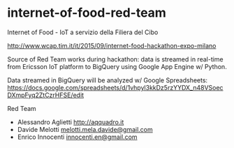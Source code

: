 # internet-of-food-red-team
Internet of Food - IoT a servizio della Filiera del Cibo

http://www.wcap.tim.it/it/2015/09/internet-food-hackathon-expo-milano

Source of Red Team works during hackathon: data is streamed in real-time from Ericsson IoT platform to BigQuery using Google App Engine w/ Python.

Data streamed in BigQuery will be analyzed w/ Google Spreadsheets: https://docs.google.com/spreadsheets/d/1vhpyl3kkDz5rzYYDX_n48VSoecDXmpFyq2ZtCzrHFSE/edit

Red Team

- Alessandro Aglietti http://aqquadro.it
- Davide Melotti <melotti.mela.davide@gmail.com>
- Enrico Innocenti <innocenti.en@gmail.com>

